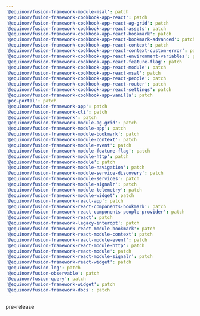 ```yaml
---
'@equinor/fusion-framework-module-msal': patch
'@equinor/fusion-framework-cookbook-app-react': patch
'@equinor/fusion-framework-cookbook-app-react-ag-grid': patch
'@equinor/fusion-framework-cookbook-app-react-assets': patch
'@equinor/fusion-framework-cookbook-app-react-bookmark': patch
'@equinor/fusion-framework-cookbook-app-react-bookmark-advanced': patch
'@equinor/fusion-framework-cookbook-app-react-context': patch
'@equinor/fusion-framework-cookbook-app-react-context-custom-error': patch
'@equinor/fusion-framework-cookbook-app-react-environment-variables': patch
'@equinor/fusion-framework-cookbook-app-react-feature-flag': patch
'@equinor/fusion-framework-cookbook-app-react-module': patch
'@equinor/fusion-framework-cookbook-app-react-msal': patch
'@equinor/fusion-framework-cookbook-app-react-people': patch
'@equinor/fusion-framework-cookbook-app-react-router': patch
'@equinor/fusion-framework-cookbook-app-react-settings': patch
'@equinor/fusion-framework-cookbook-app-vanilla': patch
'poc-portal': patch
'@equinor/fusion-framework-app': patch
'@equinor/fusion-framework-cli': patch
'@equinor/fusion-framework': patch
'@equinor/fusion-framework-module-ag-grid': patch
'@equinor/fusion-framework-module-app': patch
'@equinor/fusion-framework-module-bookmark': patch
'@equinor/fusion-framework-module-context': patch
'@equinor/fusion-framework-module-event': patch
'@equinor/fusion-framework-module-feature-flag': patch
'@equinor/fusion-framework-module-http': patch
'@equinor/fusion-framework-module': patch
'@equinor/fusion-framework-module-navigation': patch
'@equinor/fusion-framework-module-service-discovery': patch
'@equinor/fusion-framework-module-services': patch
'@equinor/fusion-framework-module-signalr': patch
'@equinor/fusion-framework-module-telemetry': patch
'@equinor/fusion-framework-module-widget': patch
'@equinor/fusion-framework-react-app': patch
'@equinor/fusion-framework-react-components-bookmark': patch
'@equinor/fusion-framework-react-components-people-provider': patch
'@equinor/fusion-framework-react': patch
'@equinor/fusion-framework-legacy-interopt': patch
'@equinor/fusion-framework-react-module-bookmark': patch
'@equinor/fusion-framework-react-module-context': patch
'@equinor/fusion-framework-react-module-event': patch
'@equinor/fusion-framework-react-module-http': patch
'@equinor/fusion-framework-react-module': patch
'@equinor/fusion-framework-react-module-signalr': patch
'@equinor/fusion-framework-react-widget': patch
'@equinor/fusion-log': patch
'@equinor/fusion-observable': patch
'@equinor/fusion-query': patch
'@equinor/fusion-framework-widget': patch
'@equinor/fusion-framework-docs': patch
---
```


pre-release
